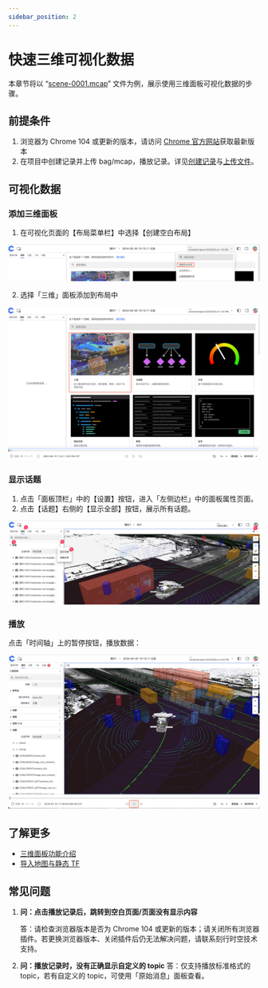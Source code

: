 ```yaml
---
sidebar_position: 2
---
```


# 快速三维可视化数据

本章节将以 “[scene-0001.mcap](https://coscene-artifacts-prod.oss-cn-hangzhou.aliyuncs.com/docs/example/viz/scene-0001.mcap)” 文件为例，展示使用三维面板可视化数据的步骤。

## 前提条件

1. 浏览器为 Chrome 104 或更新的版本，请访问 [Chrome 官方网站](https://www.google.cn/chrome/)获取最新版本
2. 在项目中创建记录并上传 bag/mcap，播放记录。详见[创建记录](../3-collaboration/record/2-create-record.md)与[上传文件](../3-collaboration/record/4-upload-files.md)。

## 可视化数据

### 添加三维面板

1. 在可视化页面的【布局菜单栏】中选择【创建空白布局】

![viz-3-2.png](./img/viz-3-2.png)

2. 选择「三维」面板添加到布局中

![viz-3-3.png](./img/viz-3-3.png)

### 显示话题

1. 点击「面板顶栏」中的【设置】按钮，进入「左侧边栏」中的面板属性页面。
2. 点击【话题】右侧的【显示全部】按钮，展示所有话题。

![viz-3-4.png](./img/viz-3-4.png)

### 播放

点击「时间轴」上的暂停按钮，播放数据：

![viz-3-5.png](./img/viz-3-5.png)

## 了解更多

- [三维面板功能介绍](./4-panel/2-3d-panel.md)
- [导入地图与静态 TF](../3-collaboration/record/5-manage-file.md)

## 常见问题

1. **问：点击播放记录后，跳转到空白页面/页面没有显示内容**

   答：请检查浏览器版本是否为 Chrome 104 或更新的版本；请关闭所有浏览器插件。若更换浏览器版本、关闭插件后仍无法解决问题，请联系刻行时空技术支持。

2. **问：播放记录时，没有正确显示自定义的 topic**
   答：仅支持播放标准格式的 topic，若有自定义的 topic，可使用「原始消息」面板查看。
